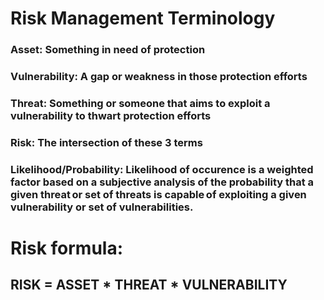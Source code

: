 # Risk Management Terminology

### Asset: Something in need of protection

### Vulnerability: A gap or weakness in those protection efforts

### Threat: Something or someone that aims to exploit a vulnerability to thwart protection efforts

### Risk: The intersection of these 3 terms

### Likelihood/Probability: Likelihood of occurence is a weighted factor based on a subjective analysis of the probability that a given threat or set of threats is capable of exploiting a given vulnerability or set of vulnerabilities.

# Risk formula:

## RISK = ASSET * THREAT * VULNERABILITY

